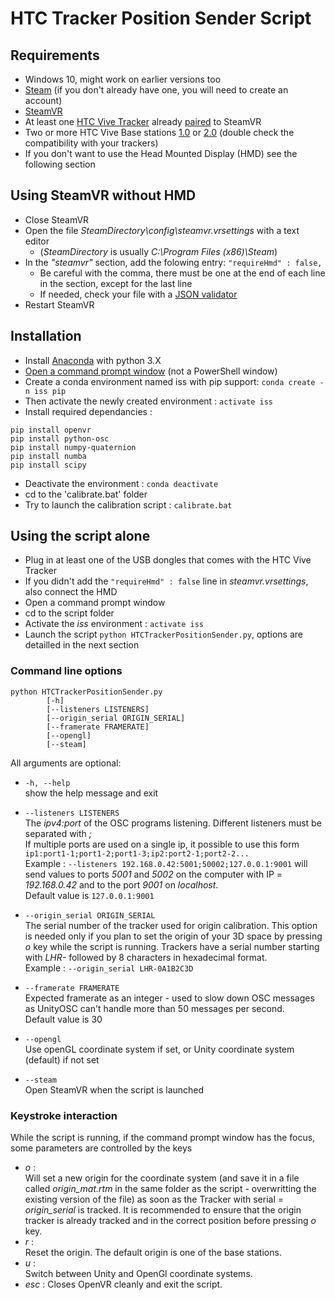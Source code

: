 # HTC Tracker Position Sender Script

## Requirements
- Windows 10, might work on earlier versions too
- [Steam](https://store.steampowered.com/about/) (if you don't already have one, you will need to create an account)
- [SteamVR](https://store.steampowered.com/app/250820/SteamVR/)
- At least one [HTC Vive Tracker](https://www.vive.com/fr/vive-tracker/) already [paired](https://www.vive.com/us/support/wireless-tracker/category_howto/pairing-vive-tracker.html) to SteamVR
- Two or more HTC Vive Base stations [1.0](https://www.vive.com/fr/accessory/base-station/) or [2.0](https://www.vive.com/fr/accessory/base-station2/) (double check the compatibility with your trackers)
- If you don't want to use the Head Mounted Display (HMD) see the following section

## Using SteamVR without HMD
- Close SteamVR
- Open the file *SteamDirectory\config\steamvr.vrsettings* with a text editor 
    - (*SteamDirectory* is usually *C:\Program Files (x86)\Steam*)
- In the *"steamvr"* section, add the folowing entry: `"requireHmd" : false,`
    - Be careful with the comma, there must be one at the end of each line in the section, except for the last line
    - If needed, check your file with a [JSON validator](https://jsonlint.com/)
- Restart SteamVR

## Installation
- Install [Anaconda](https://www.anaconda.com/distribution/#download-section) with python 3.X
- [Open a command prompt window](https://www.thewindowsclub.com/how-to-open-command-prompt-from-right-click-menu) (not a PowerShell window)
- Create a conda environment named iss with pip support:
`conda create -n iss pip`
- Then activate the newly created environment : `activate iss`
- Install required dependancies :
```
pip install openvr
pip install python-osc
pip install numpy-quaternion
pip install numba
pip install scipy
```
- Deactivate the environment : `conda deactivate`
- cd to the 'calibrate.bat' folder
- Try to launch the calibration script : `calibrate.bat`

## Using the script alone
- Plug in at least one of the USB dongles that comes with the HTC Vive Tracker
- If you didn't add the `"requireHmd" : false` line in *steamvr.vrsettings*, also connect the HMD
- Open a command prompt window
- cd to the script folder
- Activate the *iss* environment : `activate iss`
- Launch the script `python HTCTrackerPositionSender.py`, options are detailled in the next section

### Command line options
```
python HTCTrackerPositionSender.py 
        [-h]
        [--listeners LISTENERS]
        [--origin_serial ORIGIN_SERIAL]
        [--framerate FRAMERATE]
        [--opengl]
        [--steam]
```

All arguments are optional:
- `-h, --help`  
show the help message and exit

- `--listeners LISTENERS`  
The *ipv4:port* of the OSC programs listening. Different listeners must be separated with *;*  
If multiple ports are used on a single ip, it possible to use this form `ip1:port1-1;port1-2;port1-3;ip2:port2-1;port2-2...`  
Example : `--listeners 192.168.0.42:5001;50002;127.0.0.1:9001`
will send values to ports *5001* and *5002* on the computer with IP = *192.168.0.42* and to the port *9001* on *localhost*.  
Default value is `127.0.0.1:9001`

- `--origin_serial ORIGIN_SERIAL`  
The serial number of the tracker used for origin calibration. This option is needed only if you plan to set the origin of your 3D space by pressing *o* key while the script is running. Trackers have a serial number starting with *LHR-* followed by 8 characters in hexadecimal format.  
Example : `--origin_serial LHR-0A1B2C3D`

- `--framerate FRAMERATE`  
Expected framerate as an integer - used to slow down OSC messages as UnityOSC can't handle more than 50 messages per second.  
Default value is 30

- `--opengl`  
Use openGL coordinate system if set, or Unity coordinate system (default) if not set

- `--steam`  
Open SteamVR when the script is launched

### Keystroke interaction
While the script is running, if the command prompt window has the focus, some parameters are controlled by the keys
- *o* :  
Will set a new origin for the coordinate system (and save it in a file called *origin_mat.rtm* in the same folder as the script - overwritting the existing version of the file) as soon as the Tracker with serial = *origin_serial* is tracked. It is recommended to ensure that the origin tracker is already tracked and in the correct position before pressing *o* key.
- *r* :  
Reset the origin. The default origin is one of the base stations.
- *u* :  
Switch between Unity and OpenGl coordinate systems.
- *esc* :
Closes OpenVR cleanly and exit the script.